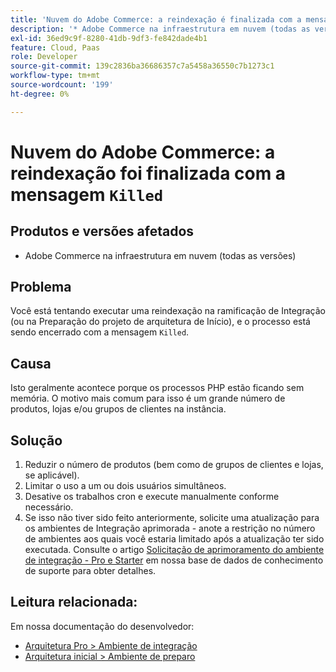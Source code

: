 ```yaml
---
title: 'Nuvem do Adobe Commerce: a reindexação é finalizada com a mensagem "Killed"'
description: '* Adobe Commerce na infraestrutura em nuvem (todas as versões)'
exl-id: 36ed9c9f-8280-41db-9df3-fe842dade4b1
feature: Cloud, Paas
role: Developer
source-git-commit: 139c2836ba36686357c7a5458a36550c7b1273c1
workflow-type: tm+mt
source-wordcount: '199'
ht-degree: 0%

---
```


# Nuvem do Adobe Commerce: a reindexação foi finalizada com a mensagem `Killed`

## Produtos e versões afetados

* Adobe Commerce na infraestrutura em nuvem (todas as versões)

## Problema

Você está tentando executar uma reindexação na ramificação de Integração (ou na Preparação do projeto de arquitetura de Início), e o processo está sendo encerrado com a mensagem `Killed`.

## Causa

Isto geralmente acontece porque os processos PHP estão ficando sem memória.
O motivo mais comum para isso é um grande número de produtos, lojas e/ou grupos de clientes na instância.

## Solução

1. Reduzir o número de produtos (bem como de grupos de clientes e lojas, se aplicável).
1. Limitar o uso a um ou dois usuários simultâneos.
1. Desative os trabalhos cron e execute manualmente conforme necessário.
1. Se isso não tiver sido feito anteriormente, solicite uma atualização para os ambientes de Integração aprimorada - anote a restrição no número de ambientes aos quais você estaria limitado após a atualização ter sido executada. Consulte o artigo [Solicitação de aprimoramento do ambiente de integração - Pro e Starter](https://experienceleague.adobe.com/pt-br/docs/experience-cloud-kcs/kbarticles/ka-27242) em nossa base de dados de conhecimento de suporte para obter detalhes.

## Leitura relacionada:

Em nossa documentação do desenvolvedor:

* [Arquitetura Pro > Ambiente de integração](https://experienceleague.adobe.com/pt-br/docs/commerce-cloud-service/user-guide/architecture/pro-architecture#integration-environment)
* [Arquitetura inicial > Ambiente de preparo](https://experienceleague.adobe.com/pt-br/docs/commerce-cloud-service/user-guide/architecture/starter-architecture#cloud-arch-stage)
